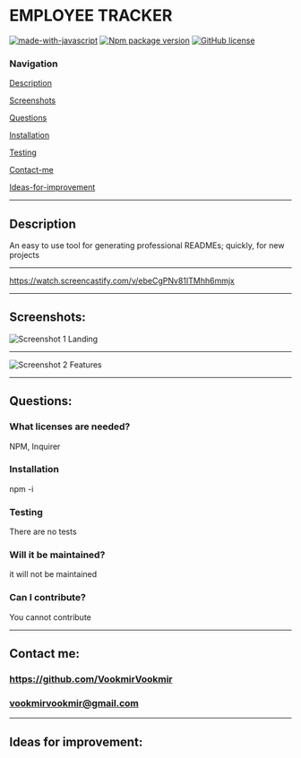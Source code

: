 #  **EMPLOYEE TRACKER** 


[![made-with-javascript](https://img.shields.io/badge/Made%20with-JavaScript-1f425f.svg)](https://www.javascript.com)  [![Npm package version](https://badgen.net/npm/v/express)](https://npmjs.com/package/express)  [![GitHub license](https://img.shields.io/github/license/Naereen/StrapDown.js.svg)](https://github.com/Naereen/StrapDown.js/blob/master/LICENSE)

### **Navigation**

[Description](#description)

[Screenshots](#screenshots)

[Questions](#questions)

[Installation](#installation)

[Testing](#testing)

[Contact-me](#contact-me)

[Ideas-for-improvement](#ideas-for-improvement)

-------

## **Description** 
An easy to use tool for generating professional READMEs; quickly, for new projects

--------

https://watch.screencastify.com/v/ebeCgPNv81ITMhh6mmjx

---------

## **Screenshots:**

![Screenshot 1 Landing](Setup.jpg)

---------------

![Screenshot 2 Features](Done.jpg)


-------

## **Questions:**

### **What licenses are needed?**
NPM, Inquirer


### **Installation**
npm -i


### **Testing** 
There are no tests

### **Will it be maintained?** 
it will not be maintained

### **Can I contribute?** 
You cannot contribute



--------

## **Contact me:**
### https://github.com/VookmirVookmir
###  vookmirvookmir@gmail.com

----------

## **Ideas for improvement:**
